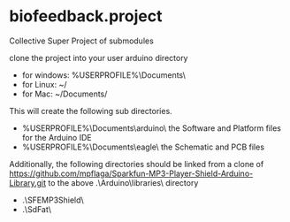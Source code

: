biofeedback.project
===================

Collective Super Project of submodules

clone the project into your user arduino directory

*  for windows: %USERPROFILE%\Documents\
*  for Linux: ~/
*  for Mac: ~/Documents/

This will create the following sub directories.

*  %USERPROFILE%\Documents\arduino\ the Software and Platform files for the Arduino IDE
*  %USERPROFILE%\Documents\eagle\ the Schematic and PCB files


Additionally, the following directories should be linked from a clone of https://github.com/mpflaga/Sparkfun-MP3-Player-Shield-Arduino-Library.git to the above .\Arduino\libraries\ directory

*  .\SFEMP3Shield\
*  .\SdFat\
